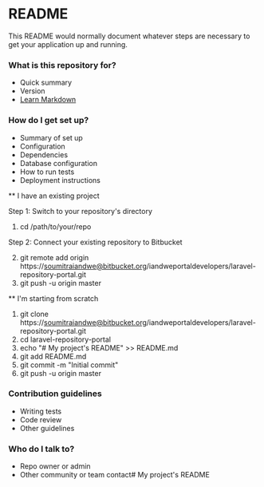# README #

This README would normally document whatever steps are necessary to get your application up and running.

### What is this repository for? ###

* Quick summary
* Version
* [Learn Markdown](https://bitbucket.org/tutorials/markdowndemo)

### How do I get set up? ###

* Summary of set up
* Configuration
* Dependencies
* Database configuration
* How to run tests
* Deployment instructions

** I have an existing project

Step 1: Switch to your repository's directory

1. cd /path/to/your/repo

Step 2: Connect your existing repository to Bitbucket

2. git remote add origin https://soumitraiandwe@bitbucket.org/iandweportaldevelopers/laravel-repository-portal.git
3. git push -u origin master

**  I'm starting from scratch

1. git clone https://soumitraiandwe@bitbucket.org/iandweportaldevelopers/laravel-repository-portal.git
2. cd laravel-repository-portal
3. echo "# My project's README" >> README.md
4. git add README.md
5. git commit -m "Initial commit"
6. git push -u origin master


### Contribution guidelines ###

* Writing tests
* Code review
* Other guidelines

### Who do I talk to? ###

* Repo owner or admin
* Other community or team contact# My project's README

